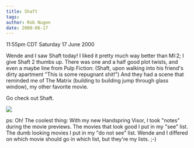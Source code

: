 ```yaml
---
title: Shaft
tags: 
author: Rob Nugen
date: 2000-06-17
---
```


<title>Shaft</title>
<p class=date>11:55pm CDT Saturday 17 June 2000</p>

<p>Wende and I saw Shaft today!  I liked it pretty much way better
than MI:2; I give Shaft 2 thumbs up.  There was one and a half good
plot twists, and even a maybe line from Pulp Fiction: (Shaft, upon
walking into his friend's dirty apartment "This is some repugnant
shit!")  And they had a scene that reminded me of The Matrix (building
to building jump through glass window), my other favorite movie.

<p>Go check out Shaft.

<p><img src='/images/rob/wL-ROB.gif'>

<p>ps: Oh! The coolest thing: With my new Handspring Visor, I took
"notes" during the movie previews.  The movies that look good I put in
my "see" list.  The dumb looking movies I put in my "do not see" list.
Wende and I differed on which movie should go in which list, but
they're my lists.  ;-)








